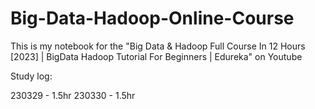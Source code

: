 # Big-Data-Hadoop-Online-Course
This is my notebook for the "Big Data &amp; Hadoop Full Course In 12 Hours [2023] | BigData Hadoop Tutorial For Beginners | Edureka" on Youtube


Study log:

230329 - 1.5hr
230330 - 1.5hr
